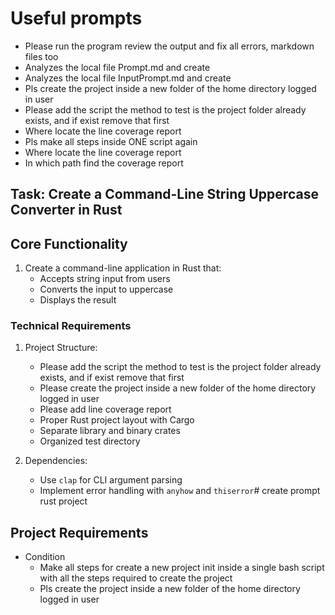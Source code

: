 # Useful prompts

- Please run the program review the output and fix all errors, markdown files too
- Analyzes the local file Prompt.md and create
- Analyzes the local file InputPrompt.md and create
- Pls create the project inside a new folder of the home directory  logged in user
- Please add the script the method to test is the project folder already exists, and if exist remove that first
- Where locate the line coverage report
- Pls make all steps inside ONE script again
- Where locate the line coverage report
- In which path find the coverage report

## Task: Create a Command-Line String Uppercase Converter in Rust

## Core Functionality

1. Create a command-line application in Rust that:
   - Accepts string input from users
   - Converts the input to uppercase
   - Displays the result

### Technical Requirements

1. Project Structure:
   - Please add the script the method to test is the project folder already exists, and if exist remove that first
   - Please create the project inside a new folder of the home directory  logged in user
   - Please add line coverage report
   - Proper Rust project layout with Cargo
   - Separate library and binary crates
   - Organized test directory

2. Dependencies:
   - Use `clap` for CLI argument parsing
   - Implement error handling with `anyhow` and `thiserror`# create prompt rust project

## Project Requirements

- Condition
  - Make all steps for create a new  project init inside a single bash script with all the steps required to create the project
  - Pls create the project inside a new folder of the home directory  logged in user
  